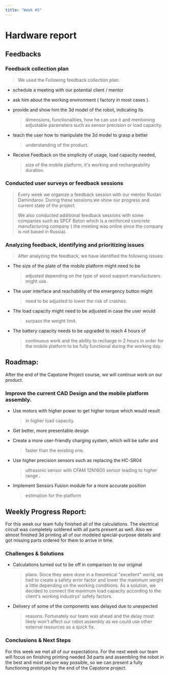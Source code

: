 ```yaml
---
title: "Week #5"
---
```


# Hardware report

## Feedbacks

### Feedback collection plan

> We used the Following feedback collection plan:

-   schedule a meeting with our potential client / mentor

-   ask him about the working environment ( factory in most cases ).

-   provide and show him the 3d model of the robot, indicating its
    > dimensions, functionalities, how he can use it and mentioning
    > adjustable parameters such as sensor precision or load capacity.

-   teach the user how to manipulate the 3d model to grasp a better
    > understanding of the product.

-   Receive Feedback on the simplicity of usage, load capacity needed,
    > size of the mobile platform, it's working and rechargeability
    > duration.

### Conducted user surveys or feedback sessions

> Every week we organize a feedback session with our mentor Ruslan
> Damindarov. During these sessions,we show our progress and current
> state of the project.
>
> We also conducted additional feedback sessions with some companies
> such as SPCF Beton which is a reinforced concrete manufacturing
> company ( the meeting was online since the company is not based in
> Russia).

### Analyzing feedback, identifying and prioritizing issues

> After analyzing the feedback, we have identified the following issues: 

-   The size of the plate of the mobile platform might need to be
    > adjusted depending on the type of wood support manufacturers might
    > use.

-   The user interface and reachability of the emergency button might
    > need to be adjusted to lower the risk of crashes.

-   The load capacity might need to be adjusted in case the user would
    > surpass the weight limit.

-   The battery capacity needs to be upgraded to reach 4 hours of
    > continuous work and the ability to recharge in 2 hours in order
    > for the mobile platform to be fully functional during the working
    > day.

## Roadmap: 

After the end of the Capstone Project course, we will continue work on
our product.

###  Improve the current CAD Design and the mobile platform assembly.

-   Use motors with higher power to get higher torque which would result
    > in higher load capacity.

-   Get better, more presentable design

-   Create a more user-friendly charging system, which will be safer and
    > faster than the existing one.

-   Use higher precision sensors such as replacing the HC-SR04
    > ultrasonic sensor with CFAM 12N1600 sensor leading to higher range
    > .

-   Implement Sensors Fusion module for a more accurate position
    > estimation for the platform

## Weekly Progress Report:

For this week our team fully finished all of the calculations. The
electrical circuit was completely soldered with all parts present as
well. Also we almost finished 3d printing all of our modeled
special-purpose details and got missing parts ordered for them to arrive
in time.

### Challenges & Solutions 

-   Calculations turned out to be off in comparison to our original
    > plans. Since they were done in a theoretical "excellent" world, we
    > had to create a safety error factor and lower the maximum weight a
    > little depending on the working conditions. As a solution, we
    > decided to connect the maximum load capacity according to the
    > client's working industrys' safety factors.

-   Delivery of some of the components was delayed due to unexpected
    > reasons. Fortunately our team was ahead and the delay most likely
    > won't affect our robot assembly as we could use other external
    > resources as a quick fix.

### Conclusions & Next Steps 

For this week we met all of our expectations. For the next week our team
will focus on finishing printing needed 3d parts and assembling the
robot in the best and most secure way possible, so we can present a
fully functioning prototype by the end of the Capstone project.

